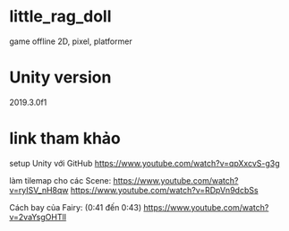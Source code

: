 # little_rag_doll
 game offline 2D, pixel, platformer 

# Unity version 
2019.3.0f1

# link tham khảo
setup Unity với GitHub
https://www.youtube.com/watch?v=qpXxcvS-g3g

làm tilemap cho các Scene: 
https://www.youtube.com/watch?v=ryISV_nH8qw
https://www.youtube.com/watch?v=RDpVn9dcbSs

Cách bay của Fairy:
(0:41 đến 0:43)
https://www.youtube.com/watch?v=2vaYsgOHTlI
